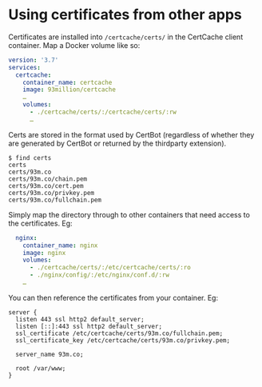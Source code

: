 # Using certificates from other apps

Certificates are installed into `/certcache/certs/` in the CertCache client container. Map a Docker volume like so:

```yaml
version: '3.7'
services:
  certcache:
    container_name: certcache
    image: 93million/certcache
    …
    volumes:
      - ./certcache/certs/:/certcache/certs/:rw
      …
```

Certs are stored in the format used by CertBot (regardless of whether they are generated by CertBot or returned by the thirdparty extension).

```
$ find certs
certs
certs/93m.co
certs/93m.co/chain.pem
certs/93m.co/cert.pem
certs/93m.co/privkey.pem
certs/93m.co/fullchain.pem
```

Simply map the directory through to other containers that need access to the certificates. Eg:

```yaml
  nginx:
    container_name: nginx
    image: nginx
    volumes:
      - ./certcache/certs/:/etc/certcache/certs/:ro
      - ./nginx/config/:/etc/nginx/conf.d/:rw
    …
```

You can then reference the certificates from your container. Eg:

```
server {
  listen 443 ssl http2 default_server;
  listen [::]:443 ssl http2 default_server;
  ssl_certificate /etc/certcache/certs/93m.co/fullchain.pem;
  ssl_certificate_key /etc/certcache/certs/93m.co/privkey.pem;

  server_name 93m.co;

  root /var/www;
}
```
